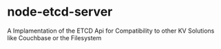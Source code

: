 # node-etcd-server
A Implamentation of the ETCD Api for Compatibility to other KV Solutions like Couchbase or the Filesystem
